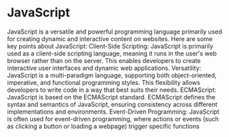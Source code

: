# JavaScript

JavaScript is a versatile and powerful programming language primarily used for creating dynamic and interactive content on websites. Here are some key points about JavaScript:  Client-Side Scripting: JavaScript is primarily used as a client-side scripting language, meaning it runs in the user's web browser rather than on the server. This enables developers to create interactive user interfaces and dynamic web applications.  Versatility: JavaScript is a multi-paradigm language, supporting both object-oriented, imperative, and functional programming styles. This flexibility allows developers to write code in a way that best suits their needs.  ECMAScript: JavaScript is based on the ECMAScript standard. ECMAScript defines the syntax and semantics of JavaScript, ensuring consistency across different implementations and environments.  Event-Driven Programming: JavaScript is often used for event-driven programming, where actions or events (such as clicking a button or loading a webpage) trigger specific functions